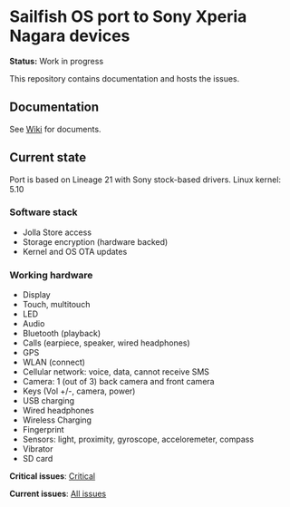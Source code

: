 # Sailfish OS port to Sony Xperia Nagara devices

**Status:** Work in progress

This repository contains documentation and hosts the issues.

## Documentation

See [Wiki](https://github.com/sailfishos-sony-nagara/main/wiki) for documents.

## Current state

Port is based on Lineage 21 with Sony stock-based drivers. Linux kernel: 5.10

### Software stack

- Jolla Store access
- Storage encryption (hardware backed)
- Kernel and OS OTA updates

### Working hardware

- Display
- Touch, multitouch
- LED
- Audio
- Bluetooth (playback)
- Calls (earpiece, speaker, wired headphones)
- GPS
- WLAN (connect)
- Cellular network: voice, data, cannot receive SMS
- Camera: 1 (out of 3) back camera and front camera
- Keys (Vol +/-, camera, power)
- USB charging
- Wired headphones
- Wireless Charging
- Fingerprint
- Sensors: light, proximity, gyroscope, acceloremeter, compass
- Vibrator
- SD card

**Critical issues**: [Critical](https://github.com/sailfishos-sony-nagara/main/issues?q=is%3Aissue%20state%3Aopen%20label%3Acritical)

**Current issues**: [All issues](https://github.com/sailfishos-sony-nagara/main/issues)
